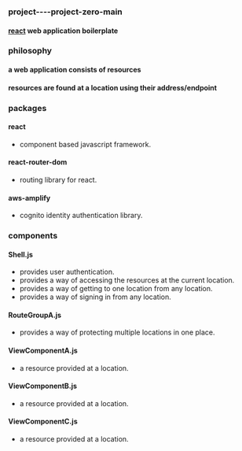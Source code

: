 ### project----project-zero-main
#### [react](https://reactjs.org 'react homepage') web application boilerplate  
### philosophy  
####  a web application consists of resources  
####  resources are found at a location using their address/endpoint
### packages
#### react  
  * component based javascript framework.
#### react-router-dom  
  * routing library for react.
#### aws-amplify  
  * cognito identity authentication library.  
### components   
#### Shell.js   
* provides user authentication.
* provides a way of accessing the resources at the current location.
* provides a way of getting to one location from any location.
* provides a way of signing in from any location.
#### RouteGroupA.js   
* provides a way of protecting multiple locations in one place.
#### ViewComponentA.js  
* a resource provided at a location.
#### ViewComponentB.js  
* a resource provided at a location.
#### ViewComponentC.js
* a resource provided at a location.
